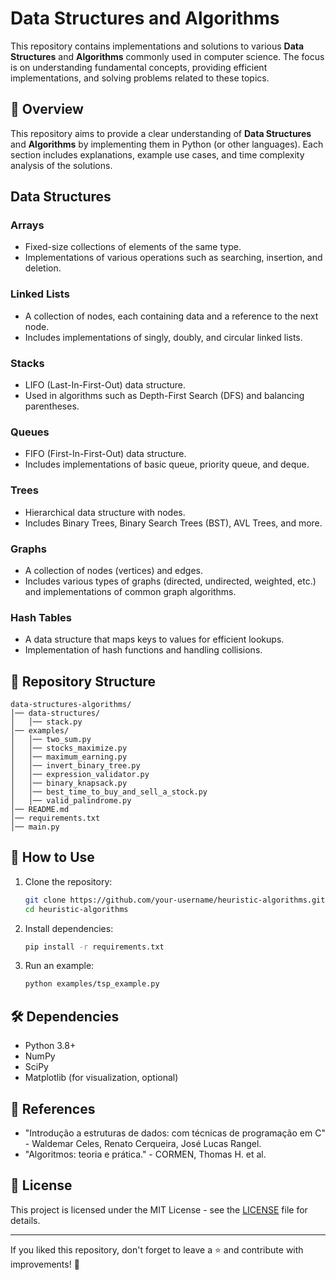 # Data Structures and Algorithms

This repository contains implementations and solutions to various **Data Structures** and **Algorithms** commonly used in computer science. The focus is on understanding fundamental concepts, providing efficient implementations, and solving problems related to these topics.

## 📌 Overview

This repository aims to provide a clear understanding of **Data Structures** and **Algorithms** by implementing them in Python (or other languages). Each section includes explanations, example use cases, and time complexity analysis of the solutions.

## Data Structures

### Arrays
- Fixed-size collections of elements of the same type.
- Implementations of various operations such as searching, insertion, and deletion.

### Linked Lists
- A collection of nodes, each containing data and a reference to the next node.
- Includes implementations of singly, doubly, and circular linked lists.

### Stacks
- LIFO (Last-In-First-Out) data structure.
- Used in algorithms such as Depth-First Search (DFS) and balancing parentheses.

### Queues
- FIFO (First-In-First-Out) data structure.
- Includes implementations of basic queue, priority queue, and deque.

### Trees
- Hierarchical data structure with nodes.
- Includes Binary Trees, Binary Search Trees (BST), AVL Trees, and more.

### Graphs
- A collection of nodes (vertices) and edges.
- Includes various types of graphs (directed, undirected, weighted, etc.) and implementations of common graph algorithms.

### Hash Tables
- A data structure that maps keys to values for efficient lookups.
- Implementation of hash functions and handling collisions.

## 📂 Repository Structure
```
data-structures-algorithms/
│── data-structures/
│   │── stack.py
│── examples/
│   │── two_sum.py
│   │── stocks_maximize.py
│   │── maximum_earning.py
│   │── invert_binary_tree.py
│   │── expression_validator.py
│   │── binary_knapsack.py
│   │── best_time_to_buy_and_sell_a_stock.py
│   │── valid_palindrome.py
│── README.md
│── requirements.txt
│── main.py
```

## 🚀 How to Use

1. Clone the repository:
   ```bash
   git clone https://github.com/your-username/heuristic-algorithms.git
   cd heuristic-algorithms
   ```

2. Install dependencies:
   ```bash
   pip install -r requirements.txt
   ```

3. Run an example:
   ```bash
   python examples/tsp_example.py
   ```

## 🛠 Dependencies
- Python 3.8+
- NumPy
- SciPy
- Matplotlib (for visualization, optional)

## 📖 References
- "Introdução a estruturas de dados: com técnicas de programação em C" - Waldemar Celes, Renato Cerqueira, José Lucas Rangel.
- "Algoritmos: teoria e prática." - CORMEN, Thomas H. et al. 

## 📜 License
This project is licensed under the MIT License - see the [LICENSE](LICENSE) file for details.

---
If you liked this repository, don't forget to leave a ⭐ and contribute with improvements! 🚀
